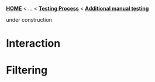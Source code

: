 <!-- Breadcrumb -->
[**HOME**](https://github.com/FeatureIDE/FeatureIDE/wiki) < ... < [**Testing Process**](https://github.com/FeatureIDE/FeatureIDE/wiki/Testing-Process) < [**Additional manual testing**](https://github.com/FeatureIDE/FeatureIDE/wiki/Additional-manual-testing)

<!-- Introduction --> 
under construction

<!-- Outline -->

<!-- Content -->
# Interaction
# Filtering
